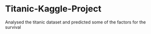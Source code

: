 # Titanic-Kaggle-Project
Analysed the titanic dataset and predicted some of the factors for the survival 
